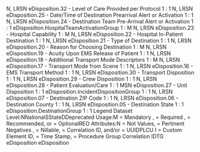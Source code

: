

N, LRSN
eDisposition.32 - Level of Care Provided per Protocol
1 : 1
N, LRSN
eDisposition.25 - Date/Time of Destination Prearrival Alert or Activation
1 : 1
N, LRSN
eDisposition.24 - Destination Team Pre-Arrival Alert or Activation
1 : 1
eDisposition.HospitalTeamActivationGroup
1 : M
N, LRSN
eDisposition.23 - Hospital Capability
1 : M
N, LRSN
eDisposition.22 - Hospital In-Patient Destination
1 : 1
N, LRSN
eDisposition.21 - Type of Destination
1 : 1
N, LRSN
eDisposition.20 - Reason for Choosing Destination
1 : M
N, LRSN
eDisposition.19 - Acuity Upon EMS Release of Patient
1 : 1
N, LRSN
eDisposition.18 - Additional Transport Mode Descriptors
1 : M
N, LRSN
eDisposition.17 - Transport Mode from Scene
1 : 1
N, LRSN
eDisposition.16 - EMS Transport Method
1 : 1
N, LRSN
eDisposition.30 - Transport Disposition
1 : 1
N, LRSN
eDisposition.29 - Crew Disposition
1 : 1
N, LRSN
eDisposition.28 - Patient Evaluation/Care
1 : 1
MSN
eDisposition.27 - Unit Disposition
1 : 1
eDisposition.IncidentDispositionGroup
1 : 1
N, LRSN
eDisposition.07 - Destination ZIP Code
1 : 1
N, LRSN
eDisposition.06 - Destination County
1 : 1
N, LRSN
eDisposition.05 - Destination State
1 : 1
eDisposition.DestinationGroup
1 : 1
Legend
Dataset Level:NNationalSStateDDeprecated
Usage:M = Mandatory ,  = Required ,  = Recommended, or  = OptionalREO
Attributes:N = Not Values,  = Pertinent Negatives ,  = Nillable,  = Correlation ID, and/or  = UUIDPLCU
I = Custom Element ID,  = Time Stamp,  = Procedure Group Correlation IDTG
eDisposition
eDisposition